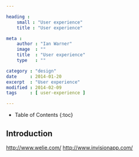 ```yaml
---

heading :
    small : "User experience"
    title : "User experience"

meta :
    author : "Ian Warner"
    image  : ""
    title  : "User experience"
    type   : ""

category : "design"
date     : 2014-01-20
excerpt  : "User experience"
modified : 2014-02-09
tags     : [ user-experience ]

---
```


* Table of Contents
{:toc}

## Introduction

http://www.welie.com/
http://www.invisionapp.com/